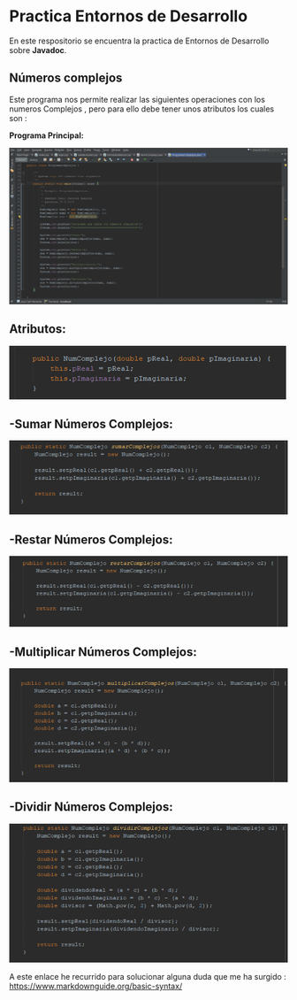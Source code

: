 # Practica Entornos de Desarrollo

En este respositorio se encuentra la practica de  Entornos de Desarrollo sobre     **Javadoc**. 

## Números complejos
Este programa nos permite realizar las siguientes operaciones con los numeros Complejos , pero para ello debe tener unos atributos los cuales son :

**Programa Principal:**

![Añadir imagen Aqui](https://github.com/Fabiobr27/Practica-Entornos/blob/master/Imagenes/Programa%20Principal%20.png)


**Atributos:**
--
![Añadir imagen Aqui](https://github.com/Fabiobr27/Practica-Entornos/blob/master/Imagenes/Constructor.png)


-**Sumar Números Complejos:**
--
![Añadir imagen Aqui](https://github.com/Fabiobr27/Practica-Entornos/blob/master/Imagenes/SumarComplejos.png)


-**Restar Números Complejos:**
--
![Añadir imagen Aqui](https://github.com/Fabiobr27/Practica-Entornos/blob/master/Imagenes/RestarComplejos.png)

-**Multiplicar Números Complejos:**
--
![Añadir imagen Aqui](https://github.com/Fabiobr27/Practica-Entornos/blob/master/Imagenes/MultiplicarComplejos.png)

-**Dividir Números Complejos:**
--
![Añadir imagen Aqui](https://github.com/Fabiobr27/Practica-Entornos/blob/master/Imagenes/DividirComplejos.png)


A este enlace he recurrido para solucionar alguna duda que me ha surgido : https://www.markdownguide.org/basic-syntax/

